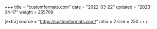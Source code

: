 +++
title = "customformats.com"
date = "2022-03-22"
updated = "2023-04-17"
weight = 255709

[extra]
source = "https://customformats.com/"
ratio = 2
size = 250
+++

